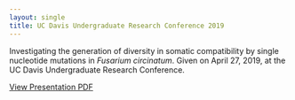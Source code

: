 ```yaml
---
layout: single
title: UC Davis Undergraduate Research Conference 2019 
---
```


Investigating the generation of diversity in somatic compatibility by single nucleotide mutations in _Fusarium circinatum_. Given on April 27, 2019, at the UC Davis Undergraduate Research Conference. 


[View Presentation PDF](/pdfs/URC_2019.pdf)
